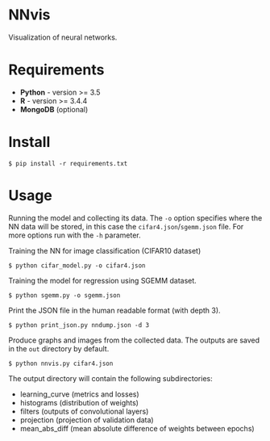 NNvis
=====

Visualization of neural networks.

Requirements
============

 - **Python** - version >= 3.5
 - **R** - version >= 3.4.4
 - **MongoDB** (optional)

Install
=======

`$ pip install -r requirements.txt`

Usage
=====

Running the model and collecting its data.
The `-o` option specifies where the NN data will be stored, in this case the `cifar4.json`/`sgemm.json` file. For more options run with the `-h` parameter.

Training the NN for image classification (CIFAR10 dataset)

`$ python cifar_model.py -o cifar4.json`

Training the model for regression using SGEMM dataset.

`$ python sgemm.py -o sgemm.json`

Print the JSON file in the human readable format (with depth 3).

`$ python print_json.py nndump.json -d 3`

Produce graphs and images from the collected data. The outputs are saved in the `out` directory by default.

`$ python nnvis.py cifar4.json`

The output directory will contain the following subdirectories:
 - learning_curve (metrics and losses)
 - histograms     (distribution of weights)
 - filters        (outputs of convolutional layers)
 - projection     (projection of validation data)
 - mean_abs_diff  (mean absolute difference of weights between epochs)
